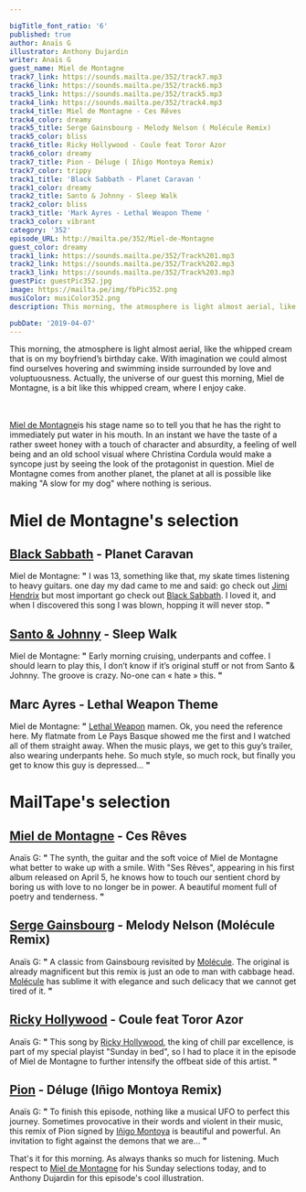 ```yaml
---

bigTitle_font_ratio: '6'
published: true
author: Anaïs G
illustrator: Anthony Dujardin
writer: Anaïs G
guest_name: Miel de Montagne
track7_link: https://sounds.mailta.pe/352/track7.mp3
track6_link: https://sounds.mailta.pe/352/track6.mp3
track5_link: https://sounds.mailta.pe/352/track5.mp3
track4_link: https://sounds.mailta.pe/352/track4.mp3
track4_title: Miel de Montagne - Ces Rêves
track4_color: dreamy
track5_title: Serge Gainsbourg - Melody Nelson ( Molécule Remix)
track5_color: bliss
track6_title: Ricky Hollywood - Coule feat Toror Azor
track6_color: dreamy
track7_title: Pion - Déluge ( Iñigo Montoya Remix)
track7_color: trippy
track1_title: 'Black Sabbath - Planet Caravan '
track1_color: dreamy
track2_title: Santo & Johnny - Sleep Walk
track2_color: bliss
track3_title: 'Mark Ayres - Lethal Weapon Theme '
track3_color: vibrant
category: '352'
episode_URL: http://mailta.pe/352/Miel-de-Montagne
guest_color: dreamy
track1_link: https://sounds.mailta.pe/352/Track%201.mp3
track2_link: https://sounds.mailta.pe/352/Track%202.mp3
track3_link: https://sounds.mailta.pe/352/Track%203.mp3
guestPic: guestPic352.jpg
image: https://mailta.pe/img/fbPic352.png
musiColor: musiColor352.png
description: This morning, the atmosphere is light almost aerial, like the whipped cream that is on my boyfriend’s birthday cake. With imagination we could almost find ourselves hovering and swimming inside surrounded by love and voluptuousness. Actually, the universe of our guest this morning, Miel de Montagne, is a bit like this whipped cream, where I enjoy cake.

pubDate: '2019-04-07'
---
```

 This morning, the atmosphere is light almost aerial, like the whipped cream that is on my boyfriend’s birthday cake. With imagination we could almost find ourselves hovering and swimming inside surrounded by love and voluptuousness. Actually, the universe of our guest this morning, Miel de Montagne, is a bit like this whipped cream, where I enjoy cake.
  
<br><br>
[Miel de Montagne](https://soundcloud.com/miel2montagne)is his stage name so to tell you that he has the right to immediately put water in his mouth. In an instant we have the taste of a rather sweet honey with a touch of character and absurdity, a feeling of well being and an old school visual where Christina Cordula would make a syncope just by seeing the look of the protagonist in question. Miel de Montagne comes from another planet, the planet at all is possible like making "A slow for my dog" where nothing is serious.


# Miel de Montagne's selection


##  [Black Sabbath](https://www.blacksabbath.com/) - Planet Caravan
Miel de Montagne: **"** I was 13, something like that, my skate times listening to heavy guitars. one day my dad came to me and said: go check out [Jimi Hendrix](https://fr.wikipedia.org/wiki/Jimi_Hendrix) but most important go check out [Black Sabbath](https://www.facebook.com/BlackSabbath/). I loved it, and when I discovered this song I was blown, hopping it will never stop. **"** 

##  [Santo & Johnny](https://en.wikipedia.org/wiki/Santo_%26_Johnny) - Sleep Walk 
Miel de Montagne: **"** Early morning cruising, underpants and coffee. I should learn to play this, I don’t know if it’s original stuff or not from Santo & Johnny. The groove is crazy. No-one can « hate » this. **"** 

##  Marc Ayres - Lethal Weapon Theme
Miel de Montagne: **"** [Lethal Weapon](https://en.wikipedia.org/wiki/Lethal_Weapon_(TV_series)) mamen. Ok, you need the reference here. My flatmate from Le Pays Basque showed me the first and I watched all of them straight away. When the music plays, we get to this guy’s trailer, also wearing underpants hehe. So much style, so much rock, but finally you get to know this guy is depressed...  **"** 


# MailTape's selection

## [Miel de Montagne](https://www.facebook.com/miel2montagne/) - Ces Rêves 
Anaïs G: **"** The synth, the guitar and the soft voice of Miel de Montagne what better to wake up with a smile. With "Ses Rêves", appearing in his first album released on April 5, he knows how to touch our sentient chord by boring us with love to no longer be in power. A beautiful moment full of poetry and tenderness. **"** 

## [Serge Gainsbourg](https://fr.wikipedia.org/wiki/Serge_Gainsbourg) - Melody Nelson (Molécule Remix)
Anaïs G: **"** A classic from Gainsbourg revisited by [Molécule](https://fr.wikipedia.org/wiki/Mol%C3%A9cule_(musicien)). The original is already magnificent but this remix is just an ode to man with cabbage head. [Molécule](https://soundcloud.com/moleculesound) has sublime it with elegance and such delicacy that we cannot get tired of it. **"** 

## [Ricky Hollywood](https://soundcloud.com/ricky-hollywood) -  Coule feat Toror Azor
Anaïs G: **"** This song by [Ricky Hollywood](https://rickyhollywood.bandcamp.com/), the king of chill par excellence, is part of my special playist "Sunday in bed", so I had to place it in the episode of Miel de Montagne to further intensify the offbeat side of this artist. **"** 

## [Pion](https://soundcloud.com/pionmusique) - Déluge (Iñigo Montoya Remix) 
Anaïs G: **"** To finish this episode, nothing like a musical UFO to perfect this journey. Sometimes provocative in their words and violent in their music, this remix of Pion signed by [Iñigo Montoya](https://soundcloud.com/i-igo-montoya-2) is beautiful and powerful. An invitation to fight against the demons that we are... **"** 



That's it for this morning. As always thanks so much for listening. Much respect to [Miel de Montagne](https://soundcloud.com/miel2montagne) for his Sunday selections today, and to Anthony Dujardin for this episode's cool illustration.
